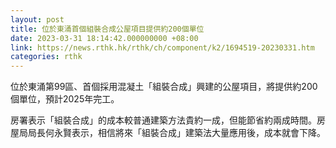 ```yaml
---
layout: post
title: 位於東涌首個組裝合成公屋項目提供約200個單位
date: 2023-03-31 18:14:42.000000000 +08:00
link: https://news.rthk.hk/rthk/ch/component/k2/1694519-20230331.htm
categories: rthk
---
```


位於東涌第99區、首個採用混凝土「組裝合成」興建的公屋項目，將提供約200個單位，預計2025年完工。 

房署表示「組裝合成」的成本較普通建築方法貴約一成，但能節省約兩成時間。房屋局局長何永賢表示，相信將來「組裝合成」建築法大量應用後，成本就會下降。
